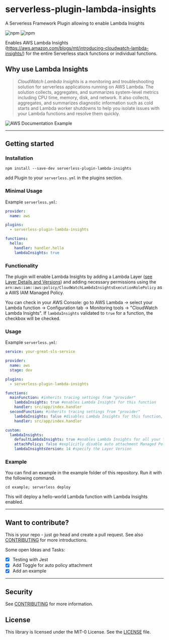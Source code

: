 # serverless-plugin-lambda-insights

A Serverless Framework Plugin allowing to enable Lambda Insights

![npm](https://img.shields.io/npm/v/serverless-plugin-lambda-insights)
![npm](https://img.shields.io/npm/dw/serverless-plugin-lambda-insights)

Enables AWS Lambda Insights (https://aws.amazon.com/blogs/mt/introducing-cloudwatch-lambda-insights/) for the entire Serverless stack functions or individual functions.

## Why use Lambda Insights

> _CloudWatch Lambda Insights_ is a monitoring and troubleshooting solution for serverless applications running on AWS Lambda. The solution collects, aggregates, and summarizes system-level metrics including CPU time, memory, disk, and network. It also collects, aggregates, and summarizes diagnostic information such as cold starts and Lambda worker shutdowns to help you isolate issues with your Lambda functions and resolve them quickly.

![AWS Documentation Example](https://docs.aws.amazon.com/lambda/latest/dg/images/lambdainsights-multifunction-view.png)

---

## Getting started

### Installation

`npm install --save-dev serverless-plugin-lambda-insights`

add Plugin to your `serverless.yml` in the plugins section.

### Minimal Usage

Example `serverless.yml`:

```yaml
provider:
  name: aws

plugins:
  - serverless-plugin-lambda-insights

functions:
  hello:
    handler: handler.hello
    lambdaInsights: true
```

### Functionality

The plugin will enable Lambda Insights by adding a Lambda Layer ([see Layer Details and Versions](https://docs.aws.amazon.com/AmazonCloudWatch/latest/monitoring/Lambda-Insights-extension-versions.html)) and adding necessary permissions using the `arn:aws:iam::aws:policy/CloudWatchLambdaInsightsExecutionRolePolicy` as a AWS IAM Managed Policy.

You can check in your AWS Console:
go to AWS Lambda -> select your Lambda function -> Configuration tab -> Monitoring tools ->
"CloudWatch Lambda Insights".
If `lambdaInsights` validated to `true` for a function,
the checkbox will be checked.

### Usage

Example `serverless.yml`:

```yaml
service: your-great-sls-service

provider:
  name: aws
  stage: dev

plugins:
  - serverless-plugin-lambda-insights

functions:
  mainFunction: #inherits tracing settings from "provider"
    lambdaInsights: true #enables Lambda Insights for this function
    handler: src/app/index.handler
  secondFunction: #inherits tracing settings from "provider"
    lambdaInsights: false #disables Lambda Insights for this function, will overrule custom settings
    handler: src/app/index.handler

custom:
  lambdaInsights:
    defaultLambdaInsights: true #enables Lambda Insights for all your functions, if
    attachPolicy: false #explicitly disable auto attachment Managed Policy.
    lambdaInsightsVersion: 14 #specify the Layer Version
```

### Example

You can find an example in the example folder of this repository. Run it with the following command.

`cd example; serverless deploy`

This will deploy a hello-world Lambda function with Lambda Insights enabled.

---

## Want to contribute?

This is your repo - just go head and create a pull request. See also [CONTRIBUTING](CONTRIBUTING.md) for more introductions.

Some open Ideas and Tasks:

- [x] Testing with Jest
- [x] Add Toggle for auto policy attachment
- [x] Add an example

---

## Security

See [CONTRIBUTING](CONTRIBUTING.md#security-issue-notifications) for more information.

## License

This library is licensed under the MIT-0 License. See the [LICENSE](LICENSE) file.
